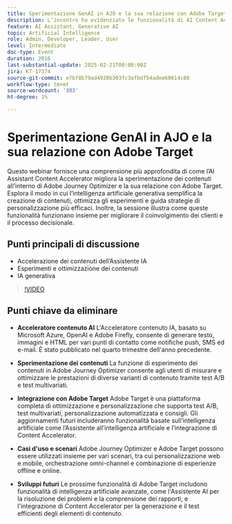 ```yaml
---
title: Sperimentazione GenAI in AJO e la sua relazione con Adobe Target
description: L’incontro ha evidenziato le funzionalità di AI Content Accelerator per la generazione di testo, immagini e HTML, la sperimentazione dei contenuti tramite Adobe Journey Optimizer, l’integrazione con Adobe Target per l’ottimizzazione e la personalizzazione, vari casi d’uso per strumenti combinati e sviluppi futuri, tra cui funzioni di intelligenza artificiale migliorate.
feature: AI Assistant, Generative AI
topic: Artificial Intelligence
role: Admin, Developer, Leader, User
level: Intermediate
doc-type: Event
duration: 2016
last-substantial-update: 2025-02-21T00:00:00Z
jira: KT-17374
source-git-commit: e7bf8b79ad4920b303fc3afbdfb4adee60614c88
workflow-type: tm+mt
source-wordcount: '303'
ht-degree: 1%

---
```



# Sperimentazione GenAI in AJO e la sua relazione con Adobe Target

Questo webinar fornisce una comprensione più approfondita di come l’AI Assistant Content Accelerator migliora la sperimentazione dei contenuti all’interno di Adobe Journey Optimizer e la sua relazione con Adobe Target. Esplora il modo in cui l’intelligenza artificiale generativa semplifica la creazione di contenuti, ottimizza gli esperimenti e guida strategie di personalizzazione più efficaci. Inoltre, la sessione illustra come queste funzionalità funzionano insieme per migliorare il coinvolgimento dei clienti e il processo decisionale.

## Punti principali di discussione

* Accelerazione dei contenuti dell’Assistente IA
* Esperimenti e ottimizzazione dei contenuti
* IA generativa

>[!VIDEO](https://video.tv.adobe.com/v/3444453/?learn=on&enablevpops)

## Punti chiave da eliminare

* **Acceleratore contenuto AI** L&#39;Acceleratore contenuto IA, basato su Microsoft Azure, OpenAI e Adobe Firefly, consente di generare testo, immagini e HTML per vari punti di contatto come notifiche push, SMS ed e-mail. È stato pubblicato nel quarto trimestre dell&#39;anno precedente.

* **Sperimentazione dei contenuti** La funzione di esperimento dei contenuti in Adobe Journey Optimizer consente agli utenti di misurare e ottimizzare le prestazioni di diverse varianti di contenuto tramite test A/B e test multivariati.

* **Integrazione con Adobe Target** Adobe Target è una piattaforma completa di ottimizzazione e personalizzazione che supporta test A/B, test multivariati, personalizzazione automatizzata e consigli. Gli aggiornamenti futuri includeranno funzionalità basate sull’intelligenza artificiale come l’Assistente all’intelligenza artificiale e l’integrazione di Content Accelerator.

* **Casi d&#39;uso e scenari** Adobe Journey Optimizer e Adobe Target possono essere utilizzati insieme per vari scenari, tra cui personalizzazione web e mobile, orchestrazione omni-channel e combinazione di esperienze offline e online.

* **Sviluppi futuri** Le prossime funzionalità di Adobe Target includono funzionalità di intelligenza artificiale avanzate, come l&#39;Assistente AI per la risoluzione dei problemi e la comprensione dei rapporti, e l&#39;integrazione di Content Accelerator per la generazione e il test efficienti degli elementi di contenuto.
